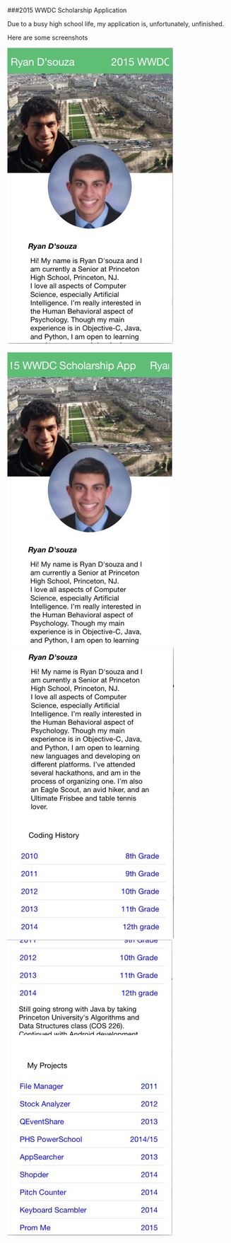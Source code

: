 ###2015 WWDC Scholarship Application

Due to a busy high school life, my application is, unfortunately, unfinished. 

Here are some screenshots

![Screenshot 1](https://github.com/dsouzarc/wwdc-2015/blob/master/Screenshots/Screenshot1.png)
<br><br>
![Screenshot 2](https://github.com/dsouzarc/wwdc-2015/blob/master/Screenshots/Screenshot2.png)
![Screenshot 3](https://github.com/dsouzarc/wwdc-2015/blob/master/Screenshots/Screenshot3.png)
![Screenshot 4](https://github.com/dsouzarc/wwdc-2015/blob/master/Screenshots/Screenshot4.png)
